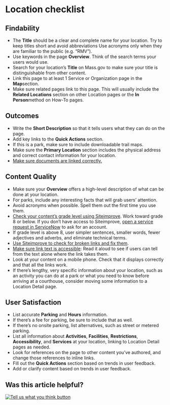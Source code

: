# Location checklist

## Findability

* The **Title** should be a clear and complete name for your location. Try to keep titles short and avoid abbreviations Use acronyms only when they are familiar to the public \(e.g. “RMV”\).
* Use keywords in the page **Overview**. Think of the search terms your users would use.
* Search for your location’s **Title** on Mass.gov to make sure your title is distinguishable from other content.
* Link this page to at least 1 Service or Organization page in the **Map**section.
* Make sure related pages link to this page. This will usually include the **Related Locations** section on other Location pages or the **In Person**method on How-To pages.

## Outcomes

* Write the **Short Description** so that it tells users what they can do on the page.
* Add key links to the **Quick Actions** section.
* If this is a park, make sure to include downloadable trail maps.
* Make sure the **Primary Location** section includes the physical address and correct contact information for your location.
* [Make sure documents are linked correctly.](../../../files-or-media/documents/)

## Content Quality

* Make sure your **Overview** offers a high-level description of what can be done at your location.
* For parks, include any interesting facts that will grab users’ attention.
* Avoid acronyms when possible. Spell them out the first time you use them.
* [Check your content’s grade level using Siteimprove](../../../content-improvement-tools/siteimprove/check-your-contents-readability-with-siteimprove.md). Work toward grade 8 or below. If you don’t have access to Siteimprove, [open a service request in ServiceNow](../../../digital-service-resources/get-help-from-the-mass.gov-team/servicenow-request-support-from-the-mass.gov-team.md) to ask for an account.
* If grade level is above 8, user simpler sentences, smaller words, fewer adjectives and adverbs, and eliminate technical terms.
* [Use Siteimprove to check for broken links and fix them](../../../content-improvement-tools/siteimprove/use-siteimprove-to-fix-broken-links.md).
* [Make sure link text is accessible](../style-guide/#links): Read it aloud to see if users can tell from the text alone where the link takes them.
* Look at your content on a mobile phone. Check that it displays correctly and that all the links work.
* If there’s lengthy, very specific information about your location, such as an activity you can do at a park or what you need to know before arriving at a courthouse, consider moving some information to a Location Detail page.

## User Satisfaction

* List accurate **Parking** and **Hours** information.
* If there’s a fee for parking, be sure to include that as well.
* If there’s no onsite parking, list alternatives, such as street or metered parking.
* List all information about **Activities**, **Facilities**, **Restrictions**, **Accessibility**, and **Services** at your location, linking to Location Detail pages as needed.
* Look for references on the page to other content you’ve authored, and change those references to inline links.
* Fill out the **Quick Actions** section based on trends in user feedback.
* Add or clarify content based on trends in user feedback.

## Was this article helpful?

[![Tell us what you think button](https://blobscdn.gitbook.com/v0/b/gitbook-28427.appspot.com/o/assets%2F-LJ04qJGAHkvdE13BfdG%2F-LSz77NBAwnSNpMPT3df%2F-LSz7xSmyKXltd4avaCt%2FKB%20survey%20button%20POC%202.png?alt=media&token=8d071cab-8b95-48a3-a332-13e3fc8d9f96)](https://massgov.formstack.com/forms/mass_gov_knowledge_base_feedback?article=location-checklist)

